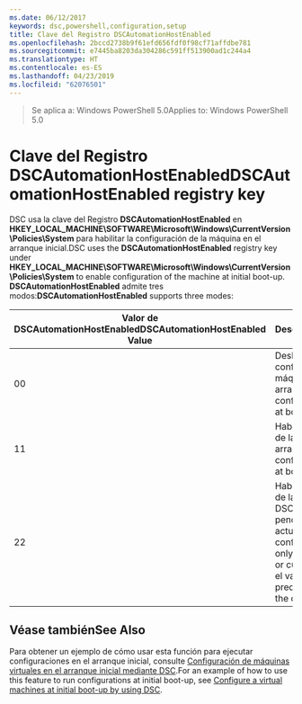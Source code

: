 ```yaml
---
ms.date: 06/12/2017
keywords: dsc,powershell,configuration,setup
title: Clave del Registro DSCAutomationHostEnabled
ms.openlocfilehash: 2bccd2738b9f61efd656fdf0f98cf71affdbe781
ms.sourcegitcommit: e7445ba8203da304286c591ff513900ad1c244a4
ms.translationtype: HT
ms.contentlocale: es-ES
ms.lasthandoff: 04/23/2019
ms.locfileid: "62076501"
---
```

><span data-ttu-id="76492-103">Se aplica a: Windows PowerShell 5.0</span><span class="sxs-lookup"><span data-stu-id="76492-103">Applies to: Windows PowerShell 5.0</span></span>

# <a name="dscautomationhostenabled-registry-key"></a><span data-ttu-id="76492-104">Clave del Registro DSCAutomationHostEnabled</span><span class="sxs-lookup"><span data-stu-id="76492-104">DSCAutomationHostEnabled registry key</span></span>

<span data-ttu-id="76492-105">DSC usa la clave del Registro **DSCAutomationHostEnabled** en **HKEY_LOCAL_MACHINE\SOFTWARE\Microsoft\Windows\CurrentVersion\Policies\System** para habilitar la configuración de la máquina en el arranque inicial.</span><span class="sxs-lookup"><span data-stu-id="76492-105">DSC uses the **DSCAutomationHostEnabled** registry key under **HKEY_LOCAL_MACHINE\SOFTWARE\Microsoft\Windows\CurrentVersion\Policies\System** to enable configuration of the machine at initial boot-up.</span></span>
<span data-ttu-id="76492-106">**DSCAutomationHostEnabled** admite tres modos:</span><span class="sxs-lookup"><span data-stu-id="76492-106">**DSCAutomationHostEnabled** supports three modes:</span></span>

|  <span data-ttu-id="76492-107">Valor de DSCAutomationHostEnabled</span><span class="sxs-lookup"><span data-stu-id="76492-107">DSCAutomationHostEnabled Value</span></span>  |  <span data-ttu-id="76492-108">Descripción</span><span class="sxs-lookup"><span data-stu-id="76492-108">Description</span></span>   |
|---|---|
<span data-ttu-id="76492-109">0</span><span class="sxs-lookup"><span data-stu-id="76492-109">0</span></span> | <span data-ttu-id="76492-110">Deshabilita la configuración de la máquina en el arranque.</span><span class="sxs-lookup"><span data-stu-id="76492-110">Disable configuring the machine at boot-up.</span></span> |
<span data-ttu-id="76492-111">1</span><span class="sxs-lookup"><span data-stu-id="76492-111">1</span></span> | <span data-ttu-id="76492-112">Habilita la configuración de la máquina en el arranque.</span><span class="sxs-lookup"><span data-stu-id="76492-112">Enable configuring the machine at boot-up.</span></span> |
<span data-ttu-id="76492-113">2</span><span class="sxs-lookup"><span data-stu-id="76492-113">2</span></span> | <span data-ttu-id="76492-114">Habilita la configuración de la máquina solo si DSC está en estado pendiente o actual.</span><span class="sxs-lookup"><span data-stu-id="76492-114">Enable configuring the machine only if DSC is in pending or current state.</span></span> <span data-ttu-id="76492-115">Este es el valor predeterminado.</span><span class="sxs-lookup"><span data-stu-id="76492-115">This is the default value.</span></span> |

## <a name="see-also"></a><span data-ttu-id="76492-116">Véase también</span><span class="sxs-lookup"><span data-stu-id="76492-116">See Also</span></span>

<span data-ttu-id="76492-117">Para obtener un ejemplo de cómo usar esta función para ejecutar configuraciones en el arranque inicial, consulte [Configuración de máquinas virtuales en el arranque inicial mediante DSC](bootstrapDsc.md).</span><span class="sxs-lookup"><span data-stu-id="76492-117">For an example of how to use this feature to run configurations at initial boot-up, see [Configure a virtual machines at initial boot-up by using DSC](bootstrapDsc.md).</span></span>

